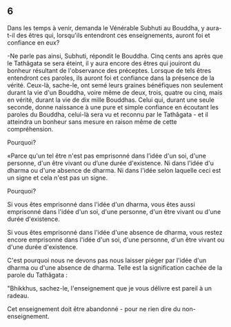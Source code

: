 ## 6
Dans les temps à venir, demanda le Vénérable Subhuti au Bouddha, y aura-t-il des êtres qui, lorsqu'ils entendront ces enseignements, auront foi et confiance en eux?

-Ne parle pas ainsi, Subhuti, répondit le Bouddha. Cinq cents ans après que le Tathâgata se sera éteint, il y aura encore des êtres qui jouiront du bonheur résultant de l'observance des préceptes. Lorsque de tels êtres entendront ces paroles, ils auront foi et confiance dans la présence de la vérité. Ceux-là, sache-le, ont semé leurs graines bénéfiques non seulement durant la vie d'un Bouddha, voire même de deux, trois, quatre ou cinq, mais en vérité, durant la vie de dix mille Bouddhas. Celui qui, durant une seule seconde, donne naissance à une pure et simple confiance en écoutant les paroles du Bouddha, celui-là sera vu et reconnu par le Tathâgata - et il atteindra un bonheur sans mesure en raison même de cette compréhension. 

Pourquoi?

«Parce qu'un tel être n'est pas emprisonné dans l’idée d'un soi, d'une personne, d'un être vivant ou d’une durée d'existence.
Ni dans l'idée d'u dharma ou d'une absence de dharma.
Ni dans l'idée selon laquelle ceci est un signe et cela n'est pas un signe.

Pourquoi?

Si vous êtes emprisonné dans l'idée d'un dharma, vous êtes aussi emprisonné dans l'idée d'un soi, d'une personne, d'un être vivant ou d'une durée d'existence.

Si vous êtes emprisonné dans l'idée d'une absence de dharma, vous restez encore emprisonné dans l'idée d'un soi, d'une personne, d'un être vivant ou d'une durée d'existence.

C'est pourquoi nous ne devons pas nous laisser piéger par l'idée d'un dharma ou d'une absence de dharma. Telle est la signification cachée de la parole du Tathâgata :

"Bhikkhus, sachez-le, l'enseignement que je vous délivre est pareil à un radeau. 

Cet enseignement doit être abandonné - pour ne rien dire du non-enseignement.